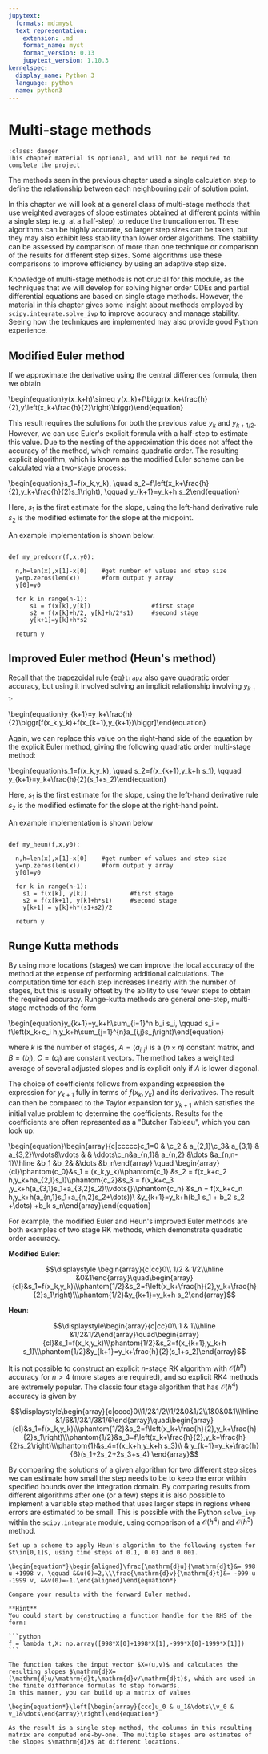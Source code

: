 ```yaml
---
jupytext:
  formats: md:myst
  text_representation:
    extension: .md
    format_name: myst
    format_version: 0.13
    jupytext_version: 1.10.3
kernelspec:
  display_name: Python 3
  language: python
  name: python3
---
```


# Multi-stage methods

```{admonition} Please note!
:class: danger
This chapter material is optional, and will not be required to complete the project
```

The methods seen in the previous chapter used a single calculation step to define the relationship between each neighbouring pair of solution point.

In this chapter we will look at a general class of multi-stage methods that use weighted averages of slope estimates obtained at different points within a single step (e.g. at a half-step) to reduce the truncation error. These algorithms can be highly accurate, so larger step sizes can be taken, but they may also exhibit less stability than lower order algorithms. The stability can be assessed by comparison of more than one technique or comparison of the results for different step sizes. Some algorithms use these comparisons to improve efficiency by using an adaptive step size.

Knowledge of multi-stage methods is not crucial for this module, as the techniques that we will develop for solving higher order ODEs and partial differential equations are based on single stage methods. However, the material in this chapter gives some insight about methods employed by `scipy.integrate.solve_ivp` to improve accuracy and manage stability. Seeing how the techniques are implemented may also provide good Python experience.


## Modified Euler method
If we approximate the derivative using the central differences formula, then we obtain

\begin{equation}y(x_k+h)\simeq y(x_k)+f\biggr(x_k+\frac{h}{2},y\left(x_k+\frac{h}{2}\right)\biggr)\end{equation}

This result requires the solutions for both the previous value $y_k$ and $y_{k+1/2}$. However, we can use Euler's explicit formula with a half-step to estimate this value. Due to the nesting of the approximation this does not affect the accuracy of the method, which remains quadratic order. The resulting explicit algorithm, which is known as the modified Euler scheme can be calculated via a two-stage process:

\begin{equation}s_1=f(x_k,y_k), \quad s_2=f\left(x_k+\frac{h}{2},y_k+\frac{h}{2}s_1\right), \qquad y_{k+1}=y_k+h s_2\end{equation}

Here, $s_1$ is the first estimate for the slope, using the left-hand derivative rule $s_2$ is the modified estimate for the slope at the midpoint.

An example implementation is shown below:

```{code-cell} ipython3

def my_predcorr(f,x,y0):

  n,h=len(x),x[1]-x[0]    #get number of values and step size
  y=np.zeros(len(x))      #form output y array
  y[0]=y0

  for k in range(n-1):
      s1 = f(x[k],y[k])                 #first stage
      s2 = f(x[k]+h/2, y[k]+h/2*s1)     #second stage
      y[k+1]=y[k]+h*s2

  return y
```

## Improved Euler method (Heun's method)
Recall that the trapezoidal rule {eq}`trapz` also gave quadratic order accuracy, but using it involved solving an implicit relationship involving $y_{k+1}$.

\begin{equation}y_{k+1}=y_k+\frac{h}{2}\biggr[f(x_k,y_k)+f(x_{k+1},y_{k+1})\biggr]\end{equation}

Again, we can replace this value on the right-hand side of the equation by the explicit Euler method, giving the following quadratic order multi-stage method:

\begin{equation}s_1=f(x_k,y_k), \quad s_2=f(x_{k+1},y_k+h s_1), \qquad y_{k+1}=y_k+\frac{h}{2}(s_1+s_2)\end{equation}

Here, $s_1$ is the first estimate for the slope, using the left-hand derivative rule $s_2$ is the modified estimate for the slope at the right-hand point.

An example implementation is shown below

```{code-cell} ipython3

def my_heun(f,x,y0):

  n,h=len(x),x[1]-x[0]    #get number of values and step size
  y=np.zeros(len(x))      #form output y array
  y[0]=y0

  for k in range(n-1):
    s1 = f(x[k], y[k])            #first stage
    s2 = f(x[k+1], y[k]+h*s1)     #second stage
    y[k+1] = y[k]+h*(s1+s2)/2

  return y
```

## Runge Kutta methods
By using more locations (stages) we can improve the local accuracy of the method at the expense of performing additional calculations. The computation time for each step increases linearly with the number of stages, but this is usually offset by the ability to use fewer steps to obtain the required accuracy. Runge-kutta methods are general one-step, multi-stage methods of the form

\begin{equation}y_{k+1}=y_k+h\sum_{i=1}^n b_i s_i, \qquad s_i = f\left(x_k+c_i h,y_k+h\sum_{j=1}^{n}a_{i,j}s_j\right)\end{equation}

where $k$ is the number of stages, $A =(a_{i,j})$ is a ($n\times n$) constant matrix, and $B=(b_i)$, $C=(c_i)$ are constant vectors. The method takes a weighted average of several adjusted slopes and is explicit only if $A$ is lower diagonal.

The choice of coefficients follows from expanding expression the expression for $y_{k+1}$ fully in terms of $f(x_k,y_k)$ and its derivatives. The result can then be compared to the Taylor expansion for $y_{k+1}$ which satisfies the initial value problem to determine the coefficients. Results for the coefficients are often represented as a "Butcher Tableau", which you can look up:

\begin{equation}\begin{array}{c|ccccc}c_1=0 & \\c_2 & a_{2,1}\\c_3& a_{3,1} & a_{3,2}\\\vdots&\vdots & & \ddots\\c_n&a_{n,1}& a_{n,2} &\dots &a_{n,n-1}\\\hline &b_1 &b_2& &\dots &b_n\end{array} \quad \begin{array}{cl}\phantom{c_0}&s_1 = (x_k,y_k)\\\phantom{c_1} &s_2 = f(x_k+c_2 h,y_k+ha_{2,1}s_1)\\\phantom{c_2}&s_3 = f(x_k+c_3 ,y_k+h(a_{3,1}s_1+a_{3,2}s_2)\\\vdots{}\\\phantom{c_n} &s_n = f(x_k+c_n h,y_k+h(a_{n,1}s_1+a_{n,2}s_2+\dots))\\ &y_{k+1}=y_k+h(b_1 s_1 + b_2 s_2 +\dots) +b_k s_n\end{array}\end{equation}

For example, the modified Euler and Heun's improved Euler methods are both examples of two stage RK methods, which demonstrate quadratic order accuracy.

**Modified Euler**:

$$\displaystyle \begin{array}{c|cc}0\\ 1/2 & 1/2\\\hline &0&1\end{array}\quad\begin{array}{cl}&s_1=f(x_k,y_k)\\\phantom{1/2}&s_2=f\left(x_k+\frac{h}{2},y_k+\frac{h}{2}s_1\right)\\\phantom{1/2}&y_{k+1}=y_k+h s_2\end{array}$$

**Heun**:

$$\displaystyle\begin{array}{c|cc}0\\ 1 & 1\\\hline &1/2&1/2\end{array}\quad\begin{array}{cl}&s_1=f(x_k,y_k)\\\phantom{1/2}&s_2=f(x_{k+1},y_k+h s_1)\\\phantom{1/2}&y_{k+1}=y_k+\frac{h}{2}(s_1+s_2)\end{array}$$

It is not possible to construct an explicit $n$-stage RK algorithm with $\mathcal{O}(h^n)$ accuracy for $n> 4$ (more stages are required), and so explicit RK4 methods are extremely popular. The classic four stage algorithm that has $\mathcal{O}(h^4)$ accuracy is given by

$$\displaystyle\begin{array}{c|cccc}0\\1/2&1/2\\1/2&0&1/2\\1&0&0&1\\\hline &1/6&1/3&1/3&1/6\end{array}\quad\begin{array}{cl}&s_1=f(x_k,y_k)\\\phantom{1/2}&s_2=f\left(x_k+\frac{h}{2},y_k+\frac{h}{2}s_1\right)\\\phantom{1/2}&s_3=f\left(x_k+\frac{h}{2},y_k+\frac{h}{2}s_2\right)\\\phantom{1}&s_4=f(x_k+h,y_k+h s_3)\\ & y_{k+1}=y_k+\frac{h}{6}(s_1+2s_2+2s_3+s_4) \end{array}$$

By comparing the solutions of a given algorithm for two different step sizes we can estimate how small the step needs to be to keep the error within specified bounds over the integration domain.
By comparing results from different algorithms after one (or a few) steps it is also possible to implement a variable step method that uses larger steps in regions where errors are estimated to be small. This is possible with the Python `solve_ivp` within the `scipy.integrate` module, using comparison of a $\mathcal{O}(h^4)$ and $\mathcal{O}(h^5)$ method.


````{exercise}
Set up a scheme to apply Heun's algorithm to the following system for $t\in[0,1]$, using time steps of 0.1, 0.01 and 0.001.

\begin{equation*}\begin{aligned}\frac{\mathrm{d}u}{\mathrm{d}t}&= 998 u +1998 v, \qquad &&u(0)=2,\\\frac{\mathrm{d}v}{\mathrm{d}t}&= -999 u -1999 v, &&v(0)=-1.\end{aligned}\end{equation*}

Compare your results with the forward Euler method.

**Hint**
You could start by constructing a function handle for the RHS of the form:

```python
f = lambda t,X: np.array([998*X[0]+1998*X[1],-999*X[0]-1999*X[1]])
```

The function takes the input vector $X=(u,v)$ and calculates the resulting slopes $\mathrm{d}X=(\mathrm{d}u/\mathrm{d}t,\mathrm{d}v/\mathrm{d}t)$, which are used in the finite difference formulas to step forwards.
In this manner, you can build up a matrix of values

\begin{equation*}\left[\begin{array}{ccc}u_0 & u_1&\dots\\v_0 & v_1&\dots\end{array}\right]\end{equation*}

As the result is a single step method, the columns in this resulting matrix are computed one-by-one. The multiple stages are estimates of the slopes $\mathrm{d}X$ at different locations.

````
